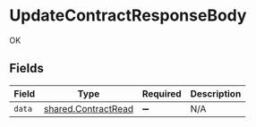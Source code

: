 # UpdateContractResponseBody

OK


## Fields

| Field                                                             | Type                                                              | Required                                                          | Description                                                       |
| ----------------------------------------------------------------- | ----------------------------------------------------------------- | ----------------------------------------------------------------- | ----------------------------------------------------------------- |
| `data`                                                            | [shared.ContractRead](../../../sdk/models/shared/contractread.md) | :heavy_minus_sign:                                                | N/A                                                               |